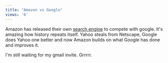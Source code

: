 ```yaml
---
title: "Amazon vs Google"
views: '6'
---
```

<p>Amazon has released their own <a href="https://www.a9.com/">search engine</a> to compete with google.  It's amazing how history repeats itself.  Yahoo steals from Netscape, Google does Yahoo one better and now Amazon builds on what Google has done and improves it.</p>
<p>I'm still waiting for my gmail invite.  Grrrrr.</p>
